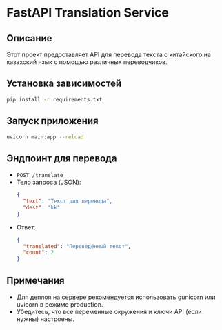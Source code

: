 # FastAPI Translation Service

## Описание
Этот проект предоставляет API для перевода текста с китайского на казахский язык с помощью различных переводчиков.

## Установка зависимостей

```bash
pip install -r requirements.txt
```

## Запуск приложения

```bash
uvicorn main:app --reload
```

## Эндпоинт для перевода

- `POST /translate`
- Тело запроса (JSON):
  ```json
  {
    "text": "Текст для перевода",
    "dest": "kk"
  }
  ```
- Ответ:
  ```json
  {
    "translated": "Переведённый текст",
    "count": 2
  }
  ```

## Примечания
- Для деплоя на сервере рекомендуется использовать gunicorn или uvicorn в режиме production.
- Убедитесь, что все переменные окружения и ключи API (если нужны) настроены. 
